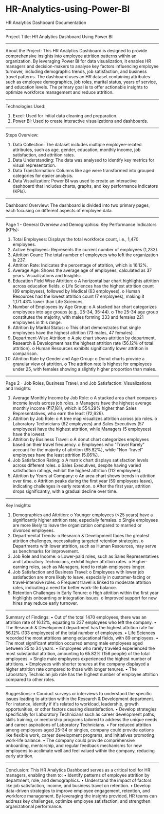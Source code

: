 # HR-Analytics-using-Power-BI
HR Analytics Dashboard Documentation
________________________________________
Project Title:
HR Analytics Dashboard Using Power BI
________________________________________
About the Project:
This HR Analytics Dashboard is designed to provide comprehensive insights into employee attrition patterns within an organization. By leveraging Power BI for data visualization, it enables HR managers and decision-makers to analyse key factors influencing employee turnover, including demographic trends, job satisfaction, and business travel patterns. The dashboard uses an HR dataset containing attributes such as employee demographics, job roles, marital status, years of service, and education levels.
The primary goal is to offer actionable insights to optimize workforce management and reduce attrition.
________________________________________
Technologies Used:
1.	Excel: Used for initial data cleaning and preparation.
2.	Power BI: Used to create interactive visualizations and dashboards.
________________________________________
Steps Overview:
1.	Data Collection: The dataset includes multiple employee-related attributes, such as age, gender, education, monthly income, job satisfaction, and attrition rates.
2.	Data Understanding: The data was analysed to identify key metrics for visual representation.
3.	Data Transformation: Columns like age were transformed into grouped categories for easier analysis.
4.	Data Visualization: Power BI was used to create an interactive dashboard that includes charts, graphs, and key performance indicators (KPIs).
________________________________________
Dashboard Overview:
The dashboard is divided into two primary pages, each focusing on different aspects of employee data.
________________________________________


Page 1 - General Overview and Demographics:
Key Performance Indicators (KPIs):
1.	Total Employees: Displays the total workforce count, i.e., 1,470 employees.
2.	Active Employees: Represents the current number of employees (1,233).
3.	Attrition Count: The total number of employees who left the organization is 237.
4.	Attrition Rate: Indicates the percentage of attrition, which is 16.12%.
5.	Average Age: Shows the average age of employees, calculated as 37 years.
Visualizations and Insights:
1.	Education Field Wise Attrition:
o	A horizontal bar chart highlights attrition across education fields.
o	Life Sciences has the highest attrition count (89 employees), followed by Medical (63 employees).
o	Human Resources had the lowest attrition count (7 employees), making it 1,171.43% lower than Life Sciences.
2.	Number of Employees by Age Group:
o	A stacked bar chart categorizes employees into age groups (e.g., 25-34, 35-44).
o	The 25-34 age group constitutes the majority, with males forming 333 and females 221 employees in this range.
3.	Attrition by Marital Status:
o	This chart demonstrates that single employees have the highest attrition (73 males, 47 females).
4.	Department-Wise Attrition:
o	A pie chart shows attrition by department. Research & Development has the highest attrition rate (56.12% of total attrition).
o	Human Resources exhibits significantly lower attrition in comparison.
5.	Attrition Rate by Gender and Age Group:
o	Donut charts provide a granular view of attrition.
o	The attrition rate is highest for employees under 25, with females showing a slightly higher proportion than males.
________________________________________



Page 2 - Job Roles, Business Travel, and Job Satisfaction:
Visualizations and Insights:
1.	Average Monthly Income by Job Role:
o	A stacked area chart compares income levels across job roles.
o	Managers have the highest average monthly income (₹17,181), which is 554.29% higher than Sales Representatives, who earn the least (₹2,626).
2.	Attrition by Job Role:
o	A tree map visualizes attrition across job roles.
o	Laboratory Technicians (62 employees) and Sales Executives (57 employees) have the highest attrition, while Managers (5 employees) have the lowest.
3.	Attrition by Business Travel:
o	A donut chart categorizes employees based on their travel frequency.
o	Employees who "Travel Rarely" account for the majority of attrition (65.82%), while "Non-Travel" employees have the least attrition (5.06%).
4.	Job Satisfaction Rating:
o	A matrix chart displays satisfaction levels across different roles.
o	Sales Executives, despite having varied satisfaction ratings, exhibit the highest attrition (112 employees).
5.	Attrition by Years at Company:
o	An area chart shows trends in attrition over time.
o	Attrition peaks during the first year (59 employees leave), indicating challenges in early retention.
o	After the first year, attrition drops significantly, with a gradual decline over time.
________________________________________
Key Insights:
1.	Demographics and Attrition:
o	Younger employees (<25 years) have a significantly higher attrition rate, especially females.
o	Single employees are more likely to leave the organization compared to married or divorced employees.
2.	Departmental Trends:
o	Research & Development faces the greatest attrition challenges, necessitating targeted retention strategies.
o	Departments with lower attrition, such as Human Resources, may serve as benchmarks for improvement.
3.	Job Role and Income:
o	Lower-paid roles, such as Sales Representatives and Laboratory Technicians, exhibit higher attrition rates.
o	Higher-earning roles, such as Managers, tend to retain employees longer.
4.	Job Satisfaction and Business Travel:
o	Employees with lower job satisfaction are more likely to leave, especially in customer-facing or travel-intensive roles.
o	Frequent travel is linked to moderate attrition rates, indicating a need for better work-life balance.
5.	Retention Challenges in Early Tenure:
o	High attrition within the first year highlights onboarding or integration issues.
o	Improved support for new hires may reduce early turnover.
________________________________________
Summary of Findings:
•	Out of the total 1470 employees, there was an attrition rate of 16.12%, equating to 237 employees who left the company.
•	The Research & Development department has the highest attrition rate for 56.12% (133 employees) of the total number of employees.
•	Life Sciences recorded the most attritions among educational fields, with 89 employees.
•	The most significant attrition occurred among male employees aged between 25 to 34 years.
•	Employees who rarely traveled experienced the most substantial attrition, amounting to 65.82% (156 people) of the total employees.
•	Single male employees experienced the highest number of attritions.
•	Employees with shorter tenures at the company displayed a higher attrition rate compared to those with longer tenures.
•	The Laboratory Technician job role has the highest number of employee attrition compared to other roles.
________________________________________

Suggestions:
•	Conduct surveys or interviews to understand the specific issues leading to attrition within the Research & Development department. For instance, identify if it's related to workload, leadership, growth opportunities, or other factors causing dissatisfaction.
•	Develop strategies specifically for Laboratory Technicians such as career development paths, skills training, or mentorship programs tailored to address the unique needs and career aspirations of Laboratory Technicians.
•	For reduced attrition among employees aged 25-34 or singles, company could provide options like flexible work, career development programs, and initiatives promoting work-life balance.
•	The company could provide comprehensive onboarding, mentorship, and regular feedback mechanisms for new employees to acclimate well and feel valued within the company, reducing early attrition.
________________________________________

Conclusion:
This HR Analytics Dashboard serves as a critical tool for HR managers, enabling them to:
•	Identify patterns of employee attrition by department, role, and demographics.
•	Understand the impact of factors like job satisfaction, income, and business travel on retention.
•	Develop data-driven strategies to improve employee engagement, retention, and workforce management.
By leveraging the insights provided, HR teams can address key challenges, optimize employee satisfaction, and strengthen organizational performance.
